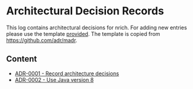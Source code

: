 # Architectural Decision Records

This log contains architectural decisions for nrich.
For adding new entries please use the template [provided](template/template.md).
The template is copied from https://github.com/adr/madr.

## Content

- [ADR-0001 - Record architecture decisions](decisions/0001-record-architecture-decisions.md)
- [ADR-0002 - Use Java version 8](decisions/0002-use-java-version-8.md)
